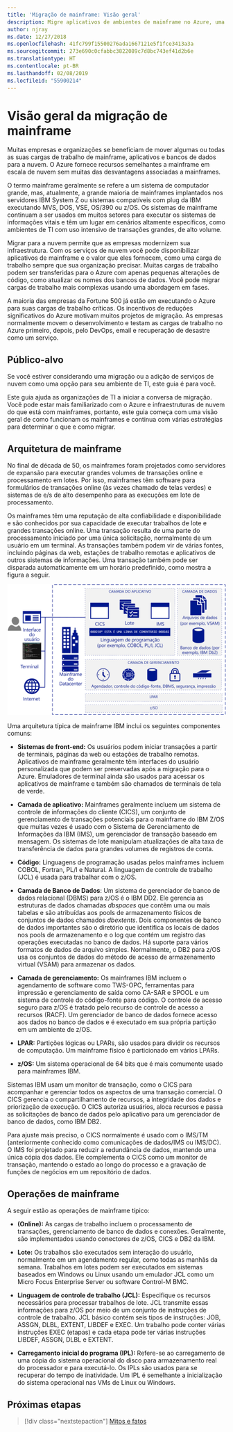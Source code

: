 ```yaml
---
title: 'Migração de mainframe: Visão geral'
description: Migre aplicativos de ambientes de mainframe no Azure, uma infraestrutura escalonável, altamente disponível e comprovada para sistemas que atualmente executam em mainframes.
author: njray
ms.date: 12/27/2018
ms.openlocfilehash: 41fc799f15500276ada1667121e5f1fce3413a3a
ms.sourcegitcommit: 273e690c0cfabbc3822089c7d8bc743ef41d2b6e
ms.translationtype: HT
ms.contentlocale: pt-BR
ms.lasthandoff: 02/08/2019
ms.locfileid: "55900214"
---
```

# <a name="mainframe-migration-overview"></a>Visão geral da migração de mainframe

Muitas empresas e organizações se beneficiam de mover algumas ou todas as suas cargas de trabalho de mainframe, aplicativos e bancos de dados para a nuvem. O Azure fornece recursos semelhantes a mainframe em escala de nuvem sem muitas das desvantagens associadas a mainframes.

O termo mainframe geralmente se refere a um sistema de computador grande, mas, atualmente, a grande maioria de mainframes implantados nos servidores IBM System Z ou sistemas compatíveis com plug da IBM executando MVS, DOS, VSE, OS/390 ou z/OS. Os sistemas de mainframe continuam a ser usados em muitos setores para executar os sistemas de informações vitais e têm um lugar em cenários altamente específicos, como ambientes de TI com uso intensivo de transações grandes, de alto volume.

Migrar para a nuvem permite que as empresas modernizem sua infraestrutura. Com os serviços de nuvem você pode disponibilizar aplicativos de mainframe e o valor que eles fornecem, como uma carga de trabalho sempre que sua organização precisar. Muitas cargas de trabalho podem ser transferidas para o Azure com apenas pequenas alterações de código, como atualizar os nomes dos bancos de dados. Você pode migrar cargas de trabalho mais complexas usando uma abordagem em fases.

A maioria das empresas da Fortune 500 já estão em executando o Azure para suas cargas de trabalho críticas. Os incentivos de reduções significativos do Azure motivam muitos projetos de migração. As empresas normalmente movem o desenvolvimento e testam as cargas de trabalho no Azure primeiro, depois, pelo DevOps, email e recuperação de desastre como um serviço.

## <a name="intended-audience"></a>Público-alvo

Se você estiver considerando uma migração ou a adição de serviços de nuvem como uma opção para seu ambiente de TI, este guia é para você.

Este guia ajuda as organizações de TI a iniciar a conversa de migração. Você pode estar mais familiarizado com o Azure e infraestruturas de nuvem do que está com mainframes, portanto, este guia começa com uma visão geral de como funcionam os mainframes e continua com várias estratégias para determinar o que e como migrar.

## <a name="mainframe-architecture"></a>Arquitetura de mainframe

No final de década de 50, os mainframes foram projetados como servidores de expansão para executar grandes volumes de transações online e processamento em lotes. Por isso, mainframes têm software para formulários de transações online (às vezes chamado de telas verdes) e sistemas de e/s de alto desempenho para as execuções em lote de processamento.

Os mainframes têm uma reputação de alta confiabilidade e disponibilidade e são conhecidos por sua capacidade de executar trabalhos de lote e grandes transações online. Uma transação resulta de uma parte do processamento iniciado por uma única solicitação, normalmente de um usuário em um terminal. As transações também podem vir de várias fontes, incluindo páginas da web, estações de trabalho remotas e aplicativos de outros sistemas de informações. Uma transação também pode ser disparada automaticamente em um horário predefinido, como mostra a figura a seguir.

![Componentes em uma arquitetura típica de mainframe IBM](../../_images/mainframe-migration/zOS-architectural-layers.png)

Uma arquitetura típica de mainframe IBM inclui os seguintes componentes comuns:

- **Sistemas de front-end:** Os usuários podem iniciar transações a partir de terminais, páginas da web ou estações de trabalho remotas. Aplicativos de mainframe geralmente têm interfaces do usuário personalizada que podem ser preservadas após a migração para o Azure. Emuladores de terminal ainda são usados para acessar os aplicativos de mainframe e também são chamados de terminais de tela de verde.

- **Camada de aplicativo:** Mainframes geralmente incluem um sistema de controle de informações do cliente (CICS), um conjunto de gerenciamento de transações potenciais para o mainframe do IBM Z/OS que muitas vezes é usado com o Sistema de Gerenciamento de Informações da IBM (IMS), um gerenciador de transação baseado em mensagem. Os sistemas de lote manipulam atualizações de alta taxa de transferência de dados para grandes volumes de registros de conta.

- **Código:** Linguagens de programação usadas pelos mainframes incluem COBOL, Fortran, PL/I e Natural. A linguagem de controle de trabalho (JCL) é usada para trabalhar com o z/OS.

- **Camada de Banco de Dados**: Um sistema de gerenciador de banco de dados relacional (DBMS) para z/OS é o IBM DD2. Ele gerencia as estruturas de dados chamadas *dbspaces* que contêm uma ou mais tabelas e são atribuídas aos pools de armazenamento físicos de conjuntos de dados chamados *dbextents*. Dois componentes de banco de dados importantes são o diretório que identifica os locais de dados nos pools de armazenamento e o log que contém um registro das operações executadas no banco de dados. Há suporte para vários formatos de dados de arquivo simples. Normalmente, o DB2 para z/OS usa os conjuntos de dados do método de acesso de armazenamento virtual (VSAM) para armazenar os dados.

- **Camada de gerenciamento:** Os mainframes IBM incluem o agendamento de software como TWS-OPC, ferramentas para impressão e gerenciamento de saída como CA-SAR e SPOOL e um sistema de controle do código-fonte para código. O controle de acesso seguro para z/OS é tratado pelo recurso de controle de acesso a recursos (RACF). Um gerenciador de banco de dados fornece acesso aos dados no banco de dados e é executado em sua própria partição em um ambiente de z/OS.

- **LPAR:** Partições lógicas ou LPARs, são usados para dividir os recursos de computação. Um mainframe físico é particionado em vários LPARs.

- **z/OS:** Um sistema operacional de 64 bits que é mais comumente usado para mainframes IBM.

Sistemas IBM usam um monitor de transação, como o CICS para acompanhar e gerenciar todos os aspectos de uma transação comercial. O CICS gerencia o compartilhamento de recursos, a integridade dos dados e priorização de execução. O CICS autoriza usuários, aloca recursos e passa as solicitações de banco de dados pelo aplicativo para um gerenciador de banco de dados, como IBM DB2.

Para ajuste mais preciso, o CICS normalmente é usado com o IMS/TM (anteriormente conhecido como comunicações de dados/IMS ou IMS/DC). O IMS foi projetado para reduzir a redundância de dados, mantendo uma única cópia dos dados. Ele complementa o CICS como um monitor de transação, mantendo o estado ao longo do processo e a gravação de funções de negócios em um repositório de dados.

## <a name="mainframe-operations"></a>Operações de mainframe

A seguir estão as operações de mainframe típico:

- **(Online):** As cargas de trabalho incluem o processamento de transações, gerenciamento de banco de dados e conexões. Geralmente, são implementados usando conectores de z/OS, CICS e DB2 da IBM.

- **Lote:** Os trabalhos são executados sem interação do usuário, normalmente em um agendamento regular, como todas as manhãs da semana. Trabalhos em lotes podem ser executados em sistemas baseados em Windows ou Linux usando um emulador JCL como um Micro Focus Enterprise Server ou software Control-M BMC.

- **Linguagem de controle de trabalho (JCL):** Especifique os recursos necessários para processar trabalhos de lote. JCL transmite essas informações para z/OS por meio de um conjunto de instruções de controle de trabalho. JCL básico contém seis tipos de instruções: JOB, ASSGN, DLBL, EXTENT, LIBDEF e EXEC. Um trabalho pode conter várias instruções EXEC (etapas) e cada etapa pode ter várias instruções LIBDEF, ASSGN, DLBL e EXTENT.

- **Carregamento inicial do programa (IPL):**  Refere-se ao carregamento de uma cópia do sistema operacional do disco para armazenamento real do processador e para executá-lo. Os IPLs são usados para se recuperar do tempo de inatividade. Um IPL é semelhante a inicialização do sistema operacional nas VMs de Linux ou Windows.

## <a name="next-steps"></a>Próximas etapas

> [!div class="nextstepaction"]
> [Mitos e fatos](myths-and-facts.md)
